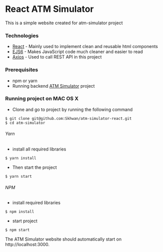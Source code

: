 # React ATM Simulator

This is a simple website created for atm-simulator project

### Technologies
* [React](https://reactjs.org/) - Mainly used to implement clean and reusable html components
* [EJS6](http://ejs.co/) - Makes JavaScript code much cleaner and easier to read
* [Axios](https://www.npmjs.com/package/axios) - Used to call REST API in this project

### Prerequisites

* npm or yarn
* Running backend [ATM Simulator](https://github.com/Skhwan/atm-simulator/) project

### Running project on MAC OS X

* Clone and go to project by running the following command
```
$ git clone git@github.com:Skhwan/atm-simulator-react.git
$ cd atm-simulator
```

###### Yarn
* install all required libraries
```
$ yarn install
```
* Then start the project
```
$ yarn start
```


###### NPM
* install required libraries

```
$ npm install
```
* start project
```
$ npm start
```


The ATM Simulator website should automatically start on http://localhost:3000.
